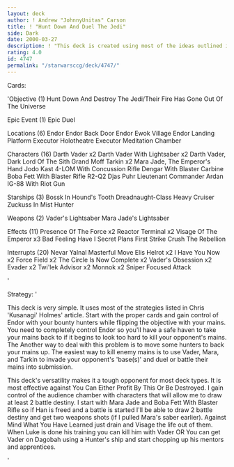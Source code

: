 ```yaml
---
layout: deck
author: ! Andrew "JohnnyUnitas" Carson
title: ! "Hunt Down And Duel The Jedi"
side: Dark
date: 2000-03-27
description: ! "This deck is created using most of the ideas outlined in Chris 'Kusanagi' Holmes. It's pretty straight forward if you've read his article, 'Preparing For Hunt Down'. I suggest you read the article before looking at this deck."
rating: 4.0
id: 4747
permalink: "/starwarsccg/deck/4747/"
---
```

Cards: 

'Objective (1) Hunt Down And Destroy The Jedi/Their Fire Has Gone Out Of The Universe

Epic Event (1) Epic Duel

Locations (6)
Endor
Endor Back Door
Endor Ewok Village
Endor Landing Platform
Executor Holotheatre
Executor Meditation Chamber

Characters (16)
Darth Vader x2
Darth Vader With Lightsaber x2
Darth Vader, Dark Lord Of The Sith
Grand Moff Tarkin x2
Mara Jade, The Emperor's Hand
Jodo Kast
4-LOM With Concussion Rifle
Dengar With Blaster Carbine
Boba Fett With Blaster Rifle
R2-Q2
Djas Puhr
Lieutenant Commander Ardan
IG-88 With Riot Gun

Starships (3)
Bossk In Hound's Tooth
Dreadnaught-Class Heavy Cruiser
Zuckuss In Mist Hunter

Weapons (2)
Vader's Lightsaber
Mara Jade's Lightsaber

Effects (11)
Presence Of The Force x2
Reactor Terminal x2
Visage Of The Emperor x3
Bad Feeling Have I
Secret Plans
First Strike
Crush The Rebellion

Interrupts (20)
Nevar Yalnal
Masterful Move
Elis Helrot x2
I Have You Now x2
Force Field x2
The Circle Is Now Complete x2
Vader's Obsession x2
Evader x2
Twi'lek Advisor x2
Monnok x2
Sniper
Focused Attack



'

Strategy: '

This deck is very simple. It uses most of the strategies listed in Chris 'Kusanagi' Holmes' article. Start with the proper cards and gain control of Endor with your bounty hunters while flipping the objective with your mains. You need to completely control Endor so you'll have a safe haven to take your mains back to if it begins to look too hard to kill your opponent's mains. The Another way to deal with this problem is to move some hunters to back your mains up. The easiest way to kill enemy mains is to use Vader, Mara, and Tarkin to invade your opponent's 'base(s)' and duel or battle their mains into submission.

This deck's versatility makes it a tough opponent for most deck types. It is most effective against You Can Either Profit By This Or Be Destroyed. I gain control of the audience chamber with characters that will allow me to draw at least 2 battle destiny. I start with Mara Jade and Boba Fett With Blaster Rifle so if Han is freed and a battle is started I'll be able to draw 2 battle destiny and get two weapons shots (if I pulled Mara's saber earlier). Against Mind What You Have Learned just drain and Visage the life out of them. When Luke is done his training you can kill him with Vader OR You can get Vader on Dagobah using a Hunter's ship and start chopping up his mentors and apprentices.

'
